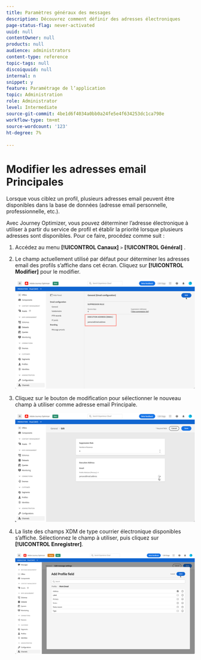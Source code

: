 ```yaml
---
title: Paramètres généraux des messages
description: Découvrez comment définir des adresses électroniques
page-status-flag: never-activated
uuid: null
contentOwner: null
products: null
audience: administrators
content-type: reference
topic-tags: null
discoiquuid: null
internal: n
snippet: y
feature: Paramétrage de l’application
topic: Administration
role: Administrator
level: Intermediate
source-git-commit: 4be1d6f4034a0bb0a24fe5e4f634253dc1ca798e
workflow-type: tm+mt
source-wordcount: '123'
ht-degree: 7%

---
```



# Modifier les adresses email Principales

Lorsque vous ciblez un profil, plusieurs adresses email peuvent être disponibles dans la base de données (adresse email personnelle, professionnelle, etc.).

Avec Journey Optimizer, vous pouvez déterminer l’adresse électronique à utiliser à partir du service de profil et établir la priorité lorsque plusieurs adresses sont disponibles. Pour ce faire, procédez comme suit :

1. Accédez au menu **[!UICONTROL Canaux]** `>` **[!UICONTROL Général]** .
1. Le champ actuellement utilisé par défaut pour déterminer les adresses email des profils s’affiche dans cet écran. Cliquez sur **[!UICONTROL Modifier]** pour le modifier.

   ![](../assets/primary-address.png)

1. Cliquez sur le bouton de modification pour sélectionner le nouveau champ à utiliser comme adresse email Principale.

   ![](../assets/primary-address-edit.png)

1. La liste des champs XDM de type courrier électronique disponibles s’affiche. Sélectionnez le champ à utiliser, puis cliquez sur **[!UICONTROL Enregistrer]**.

   ![](../assets/primary-address-field.png)

<!--1. You can also select an additional field to use as secondary email address. This allows you to determine which field to use if the primary field is empty for a profile. >> will be done later on-->
